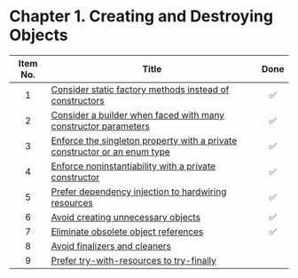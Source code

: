 # Chapter 1. Creating and Destroying Objects

| Item No. 	| Title                                                                              	|        Done        	|
|:--------:	|------------------------------------------------------------------------------------	|:------------------:	|
|     1    	| [Consider static factory methods instead of constructors](01.md)                   	| :white_check_mark: 	|
|     2    	| [Consider a builder when faced with many constructor parameters](02.md)            	| :white_check_mark: 	|
|     3    	| [Enforce the singleton property with a private constructor or an enum type](03.md) 	| :white_check_mark: 	|
|     4    	| [Enforce noninstantiability with a private constructor](04.md)                     	| :white_check_mark: 	|
|     5    	| [Prefer dependency injection to hardwiring resources](05.md)                       	| :white_check_mark: 	|
|     6    	| [Avoid creating unnecessary objects](06.md)                                        	| :white_check_mark: 	|
|     7    	| [Eliminate obsolete object references](07.md)                                      	| :white_check_mark: 	|
|     8    	| [Avoid finalizers and cleaners](08.md)                                             	|                    	|
|     9    	| [Prefer try-with-resources to try-finally](09.md)                                  	|                    	|

